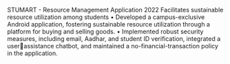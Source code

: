 STUMART - Resource Management Application 2022
Facilitates sustainable resource utilization among students
• Developed a campus-exclusive Android application, fostering sustainable resource utilization through a platform
for buying and selling goods.
• Implemented robust security measures, including email, Aadhar, and student ID verification, integrated a userassistance chatbot, and maintained a no-financial-transaction policy in the application.
